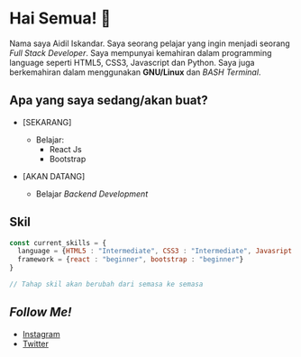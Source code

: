 # Hai Semua! 👋

Nama saya Aidil Iskandar. Saya seorang pelajar yang ingin menjadi seorang *Full Stack Developer*. Saya mempunyai kemahiran dalam programming language seperti HTML5, CSS3, Javascript dan Python. Saya juga berkemahiran dalam menggunakan **GNU/Linux** dan *BASH Terminal*.



## Apa yang saya sedang/akan buat?
* [SEKARANG]
  - Belajar:
    - React Js
    - Bootstrap

* [AKAN DATANG]
  - Belajar *Backend Development*

## Skil

```javascript
const current_skills = {
  language = {HTML5 : "Intermediate", CSS3 : "Intermediate", Javasript : "Intermidiate", Python : "Intermediate"};
  framework = {react : "beginner", bootstrap : "beginner"}
}

// Tahap skil akan berubah dari semasa ke semasa
```

## *Follow Me!*
* [Instagram](https://instagram.com/aidil_sekandar/)
* [Twitter](https://twitter.com/4idil_sekandar/)
